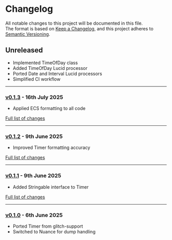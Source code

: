 # Changelog

All notable changes to this project will be documented in this file.<br>
The format is based on [Keep a Changelog](https://keepachangelog.com/en/1.0.0/),
and this project adheres to [Semantic Versioning](https://semver.org/spec/v2.0.0.html).

## Unreleased
- Implemented TimeOfDay class
- Added TimeOfDay Lucid processor
- Ported Date and Interval Lucid processors
- Simplified CI workflow

---

### [v0.1.3](https://github.com/decodelabs/kairos/commits/v0.1.3) - 16th July 2025

- Applied ECS formatting to all code

[Full list of changes](https://github.com/decodelabs/kairos/compare/v0.1.2...v0.1.3)

---

### [v0.1.2](https://github.com/decodelabs/kairos/commits/v0.1.2) - 9th June 2025

- Improved Timer formatting accuracy

[Full list of changes](https://github.com/decodelabs/kairos/compare/v0.1.1...v0.1.2)

---

### [v0.1.1](https://github.com/decodelabs/kairos/commits/v0.1.1) - 9th June 2025

- Added Stringable interface to Timer

[Full list of changes](https://github.com/decodelabs/kairos/compare/v0.1.0...v0.1.1)

---

### [v0.1.0](https://github.com/decodelabs/kairos/commits/v0.1.0) - 6th June 2025

- Ported Timer from glitch-support
- Switched to Nuance for dump handling
